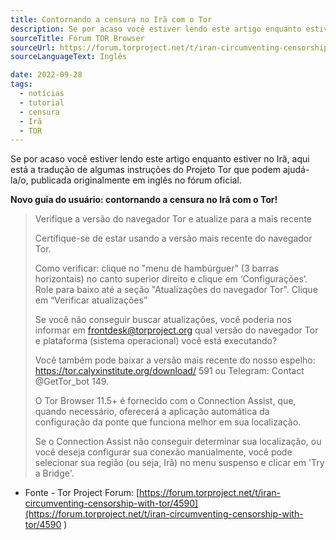 ```yaml
---
title: Contornando a censura no Irã com o Tor
description: Se por acaso você estiver lendo este artigo enquanto estiver no Irã, aqui está a tradução de algumas instruções do Projeto Tor que podem ajudá-la/o, publicada originalmente em inglês no fórum oficial.
sourceTitle: Fórum TOR Browser
sourceUrl: https://forum.torproject.net/t/iran-circumventing-censorship-with-tor/4590
sourceLanguageText: Inglês

date: 2022-09-28
tags:
  - notícias
  - tutorial
  - censura
  - Irã
  - TOR
---
```


Se por acaso você estiver lendo este artigo enquanto estiver no Irã, aqui está a tradução de algumas instruções do Projeto Tor que podem ajudá-la/o, publicada originalmente em inglês no fórum oficial.

**Novo guia do usuário: contornando a censura no Irã com o Tor!**

> Verifique a versão do navegador Tor e atualize para a mais recente
>
> Certifique-se de estar usando a versão mais recente do navegador Tor.
>
> Como verificar: clique no "menu de hambúrguer" (3 barras horizontais) no canto superior direito e clique em ‘Configurações’. Role para baixo até a seção "Atualizações do navegador Tor". Clique em “Verificar atualizações”
>
> Se você não conseguir buscar atualizações, você poderia nos informar em frontdesk@torproject.org qual versão do navegador Tor e plataforma (sistema operacional) você está executando?
>
> Você também pode baixar a versão mais recente do nosso espelho: https://tor.calyxinstitute.org/download/ 591 ou Telegram: Contact @GetTor_bot 149.
> 
> O Tor Browser 11.5+ é fornecido com o Connection Assist, que, quando necessário, oferecerá a aplicação automática da configuração da ponte que funciona melhor em sua localização.
>
> Se o Connection Assist não conseguir determinar sua localização, ou você deseja configurar sua conexão manualmente, você pode selecionar sua região (ou seja, Irã) no menu suspenso e clicar em 'Try a Bridge'.

* Fonte - Tor Project Forum: [https://forum.torproject.net/t/iran-circumventing-censorship-with-tor/4590](https://forum.torproject.net/t/iran-circumventing-censorship-with-tor/4590
)

